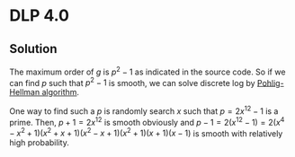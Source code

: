 # DLP 4.0

## Solution

The maximum order of $g$ is $p^2 - 1$ as indicated in the source code.
So if we can find $p$ such that $p^2 - 1$ is smooth, we can solve discrete log by [Pohlig-Hellman algorithm](https://en.wikipedia.org/wiki/Pohlig%E2%80%93Hellman_algorithm).

One way to find such a $p$ is randomly search $x$ such that $p = 2x^12 - 1$ is a prime.
Then, $p + 1 = 2x^12$ is smooth obviously and $p - 1 = 2(x^12-1) = 2(x^4 - x^2 + 1)(x^2 + x + 1)(x^2 - x + 1)(x^2 + 1)(x + 1)(x - 1)$ is smooth with relatively high probability.
